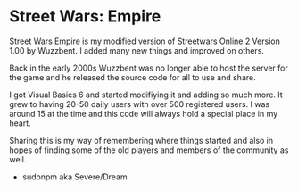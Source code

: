 # Street Wars: Empire
Street Wars Empire is my modified version of Streetwars Online 2 Version 1.00 by Wuzzbent. I added many new things and improved on others.

Back in the early 2000s Wuzzbent was no longer able to host the server for the game and he released the source code for all to use and share.

I got Visual Basics 6 and started modifiying it and adding so much more. It grew to having 20-50 daily users with over 500 registered users. I was around 15 at the time and this code will always hold a special place in my heart.

Sharing this is my way of remembering where things started and also in hopes of finding some of the old players and members of the community as well.

- sudonpm aka Severe/Dream
